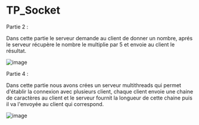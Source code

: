 # TP_Socket
Partie 2 :

Dans cette partie le serveur demande au client de donner un nombre, aprés le serveur récupère le nombre le multiplie par 5 et envoie au client le résultat. 

![image](https://user-images.githubusercontent.com/101976300/159683033-a6383cda-39f1-4e7c-a85d-aa51703c7e7d.png)

Partie 4 :

Dans cette partie nous avons crées un serveur multithreads qui permet d'établir la connexion avec plusieurs client, chaque client envoie une chaine de caractères au client et le serveur fournit la longueur de cette chaine puis il va l'envoyée au client qui correspond.

![image](https://user-images.githubusercontent.com/101976300/159686013-bf5c724a-3661-4ec0-b41f-56397c6efb28.png)




